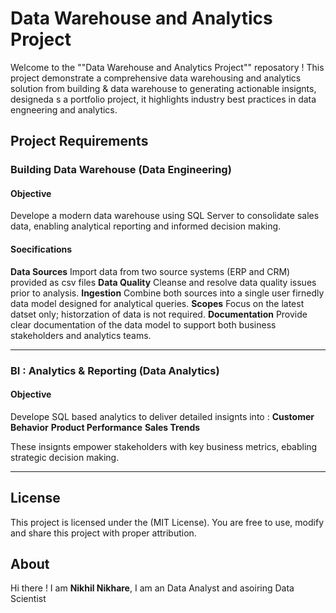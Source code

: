 # Data Warehouse and Analytics Project

Welcome to the ""Data Warehouse and Analytics Project"" reposatory !
This project demonstrate a comprehensive data warehousing and analytics solution from building & data warehouse to generating actionable insignts, designeda s a portfolio project, it highlights industry best practices in data engneering and analytics.

## Project Requirements

### Building Data Warehouse (Data Engineering)

#### Objective
Develope a modern data warehouse using SQL Server to consolidate sales data, enabling analytical reporting and informed decision making.

#### Soecifications
**Data Sources** Import data from two source systems (ERP and CRM) provided as csv files
**Data Quality** Cleanse and resolve data quality issues prior to analysis.
**Ingestion** Combine both sources into a single user firnedly data model designed for analytical queries.
**Scopes** Focus on the latest datset only; historzation of data is not required.
**Documentation** Provide clear documentation of the data model to support both business stakeholders and analytics teams.

--------

### BI : Analytics & Reporting (Data Analytics)

#### Objective
Develope SQL based analytics to deliver detailed insignts into : 
**Customer Behavior**
**Product Performance**
**Sales Trends**

These insignts empower stakeholders with key business metrics, ebabling strategic decision making.

--------

## License

This project is licensed under the (MIT License). You are free to use, modify and share this project with proper attribution.

## About

Hi there ! I am **Nikhil Nikhare**, I am an Data Analyst and asoiring Data Scientist
